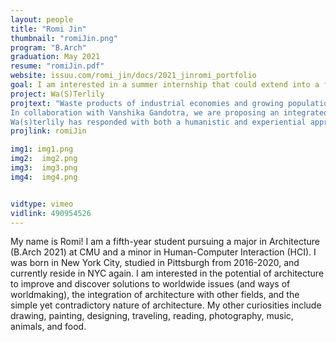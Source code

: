 ```yaml
---
layout: people
title: "Romi Jin"
thumbnail: "romiJin.png"
program: "B.Arch"
graduation: May 2021
resume: "romiJin.pdf"
website: issuu.com/romi_jin/docs/2021_jinromi_portfolio
goal: I am interested in a summer internship that could extend into a full-time job. I am unsure if I will be taking a job after summer, but I may be if my situation changes!
project: Wa(S)Terlily
projtext: "Waste products of industrial economies and growing populations increasingly stress our environment, causing pollution, which affects our health and degrades the environment, and climate change, resulting in rising sea levels and more extreme weather. These factors collide in the New York City waterfront where storm surges cause damaging flooding around marine transfer stations which export the city’s 20,000 tons of daily waste. Yet these areas are among the most economically desirable development sites in one of the planet’s most vibrant megacities.
In collaboration with Vanshika Gandotra, we are proposing an integrated waste treatment plant that will define water as a means of transport, eliminating a significant amount of trucks that would be needed to export residential trash and, therefore, decrease harmful greenhouse gas emissions and pollutants produced by those 2,500 collection trucks. The proposal comprises three main waste-management facilities: a floating immobile wastewater treatment plant along with a sludge treatment center, a floating co-generation plant that collects municipal solid waste from a network of sites, and an adjacent supporting material recovery facility.
Wa(s)terlily has responded with both a humanistic and experiential approach to waste processing. By combining separate cohorts together, including blue-collar and white-collar workers as well as local residents and tourists, the proposal juxtaposes them with essential infrastructure functions that have a negative stigma associated with physical proximity to the waste systems. The Wa(s)terlily provides a framework for self-sustaining sites to operate through a network of modular systems, extending past the island of Manhattan to be situated on any coast or waterfront, creating global marine networks of trash transport and water purification. Through fleets of variously sized CSO collectors, any body of water can be purified, and through fleets of variously sized incinerators, the transport of trash and the process of cogeneration can become significantly more efficient. Placing our site and the scope of these two detrimental issues in a larger context, we can anticipate how these systems can create a vast global network to work towards a sustainable future through self-sustaining cities."
projlink: romiJin

img1: img1.png
img2:  img2.png
img3:  img3.png
img4:  img4.png


vidtype: vimeo
vidlink: 490954526
---
```


My name is Romi! I am a fifth-year student pursuing a major in Architecture (B.Arch 2021) at CMU and a minor in Human-Computer Interaction (HCI). I was born in New York City, studied in Pittsburgh from 2016-2020, and currently reside in NYC again. I am interested in the potential of architecture to improve and discover solutions to worldwide issues (and ways of worldmaking), the integration of architecture with other fields, and the simple yet contradictory nature of architecture. My other curiosities include drawing, painting, designing, traveling, reading, photography, music, animals, and food.
